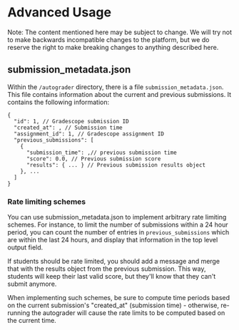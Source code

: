 # Advanced Usage

Note: The content mentioned here may be subject to change. We will try
not to make backwards incompatible changes to the platform, but we do
reserve the right to make breaking changes to anything described here.

## submission_metadata.json

Within the `/autograder` directory, there is a file
`submission_metadata.json`. This file contains information about the
current and previous submissions. It contains the following information:

```
{
  "id": 1, // Gradescope submission ID
  "created_at": , // Submission time
  "assignment_id": 1, // Gradescope assignment ID
  "previous_submissions": [
    {
      "submission_time": ,// previous submission time
      "score": 0.0, // Previous submission score
      "results": { ... } // Previous submission results object
    }, ...
  ]
}
```

### Rate limiting schemes

You can use submission_metadata.json to implement arbitrary rate
limiting schemes. For instance, to limit the number of submissions
within a 24 hour period, you can count the number of entries in
`previous_submissions` which are within the last 24 hours, and display
that information in the top level output field.

If students should be rate limited, you should add a message and merge
that with the results object from the previous submission. This way,
students will keep their last valid score, but they'll know that they
can't submit anymore.

When implementing such schemes, be sure to compute time periods based
on the current submission's "created_at" (submission time) -
otherwise, re-running the autograder will cause the rate limits to be
computed based on the current time.